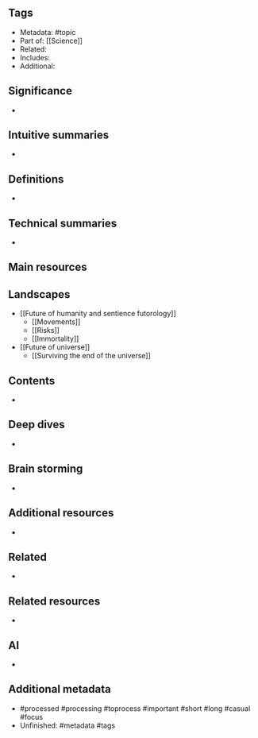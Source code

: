 ## Tags
- Metadata: #topic 
- Part of: [[Science]]
- Related: 
- Includes:
- Additional: 
## Significance
- 
## Intuitive summaries
- 
## Definitions
- 
## Technical summaries
-  
## Main resources 
## Landscapes
- [[Future of humanity and sentience futorology]]
	- [[Movements]]
	- [[Risks]]
	- [[Immortality]]
- [[Future of universe]]
	- [[Surviving the end of the universe]]
## Contents
- 
## Deep dives
- 
## Brain storming
- 
## Additional resources  
- 
## Related
- 
## Related resources  
- 
## AI 
- 
## Additional metadata 
-  #processed #processing #toprocess #important #short #long #casual #focus
- Unfinished: #metadata #tags